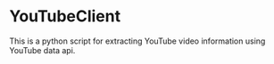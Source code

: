# YouTubeClient
This is a python script for extracting YouTube video information using YouTube data api.
